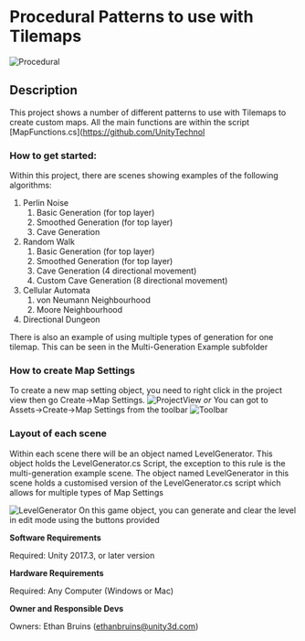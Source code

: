 # Procedural Patterns to use with Tilemaps

![Procedural](https://i.imgur.com/hOk30GL.png)

## Description

This project shows a number of different patterns to use with Tilemaps to create custom maps. 
All the main functions are within the script [MapFunctions.cs](https://github.com/UnityTechnol

### How to get started:

Within this project, there are scenes showing examples of the following algorithms:
1. Perlin Noise
	1. Basic Generation (for top layer)
	2. Smoothed Generation (for top layer)
	3. Cave Generation
2. Random Walk
	1. Basic Generation (for top layer)
	2. Smoothed Generation (for top layer)
	3. Cave Generation (4 directional movement)
	4. Custom Cave Generation (8 directional movement)
3. Cellular Automata
	1. von Neumann Neighbourhood
	2. Moore Neighbourhood
4. Directional Dungeon

There is also an example of using multiple types of generation for one tilemap. 
This can be seen in the Multi-Generation Example subfolder

### How to create Map Settings

To create a new map setting object, you need to right click in the project view then go Create->Map Settings.
![ProjectView](https://i.imgur.com/3mnSX93.png)
*or*
You can got to Assets->Create->Map Settings from the toolbar
![Toolbar](https://i.imgur.com/DshzBGv.png)

### Layout of each scene

Within each scene there will be an object named LevelGenerator. This object holds the LevelGenerator.cs Script, the exception to this rule is the multi-generation example scene. 
The object named LevelGenerator in this scene holds a customised version of the LevelGenerator.cs script which allows for multiple types of Map Settings

![LevelGenerator](https://i.imgur.com/tGOCyZu.png)
On this game object, you can generate and clear the level in edit mode using the buttons provided

**Software Requirements**

Required: Unity 2017.3, or later version

**Hardware Requirements**

Required: Any Computer (Windows or Mac)

**Owner and Responsible Devs**

Owners: Ethan Bruins (ethanbruins@unity3d.com)